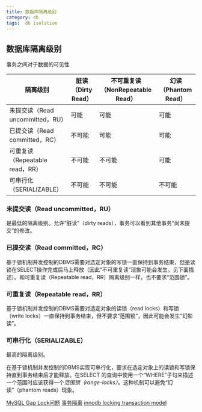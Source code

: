 ```yaml
---
title: 数据库隔离级别
category: db
tags:  db isolation
---
```


## 数据库隔离级别

事务之间对于数据的可见性

隔离级别    |脏读（Dirty Read） |不可重复读（NonRepeatable Read）   |幻读（Phantom Read）
|-----------------------------|------|-------|----
未提交读（Read uncommitted，RU）|可能   |可能   |可能
已提交读（Read committed，RC）  |不可能 |可能   |可能
可重复读（Repeatable read，RR） |不可能 |不可能 |可能
可串行化（SERIALIZABLE）        |不可能 |不可能 |不可能

<!-- more -->

### 未提交读（Read uncommitted，RU）

是最低的隔离级别。允许“脏读”（dirty reads），事务可以看到其他事务“尚未提交”的修改。

### 已提交读（Read committed，RC）

基于锁机制并发控制的DBMS需要对选定对象的写锁一直保持到事务结束，但是读锁在SELECT操作完成后马上释放（因此“不可重复读”现象可能会发生，见下面描述）。和可重复读（Repeatable read，RR）隔离级别一样，也不要求“范围锁”。

### 可重复读（Repeatable read，RR）

基于锁机制并发控制的DBMS需要对选定对象的读锁（read locks）和写锁（write locks）一直保持到事务结束，但不要求“范围锁”，因此可能会发生“幻影读”。

### 可串行化（SERIALIZABLE）

最高的隔离级别。

在基于锁机制并发控制的DBMS实现可串行化，要求在选定对象上的读锁和写锁保持直到事务结束后才能释放。在SELECT 的查询中使用一个“WHERE”子句来描述一个范围时应该获得一个*范围锁（range-locks）*。这种机制可以避免“幻读”（phantom reads）现象。

[MySQL Gap Lock问题](https://www.cnblogs.com/diegodu/p/9239200.html)
[事务隔离](https://en.wikipedia.org/wiki/Isolation_(database_systems))
[innodb locking transaction model](https://dev.mysql.com/doc/refman/8.0/en/innodb-locking-transaction-model.html)
